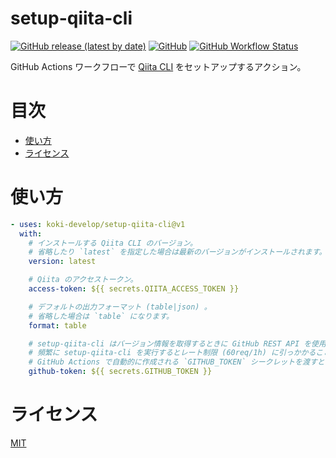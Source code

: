 # setup-qiita-cli

[![GitHub release (latest by date)](https://img.shields.io/github/v/release/koki-develop/setup-qiita-cli)](https://github.com/koki-develop/setup-qiita-cli/releases/latest)
[![GitHub](https://img.shields.io/github/license/koki-develop/setup-qiita-cli)](./LICENSE)
[![GitHub Workflow Status](https://img.shields.io/github/actions/workflow/status/koki-develop/setup-qiita-cli/release.yml)](https://github.com/koki-develop/setup-qiita-cli/actions/workflows/release.yml)

GitHub Actions ワークフローで [Qiita CLI](https://github.com/koki-develop/qiita-cli) をセットアップするアクション。

# 目次

- [使い方](#使い方)
- [ライセンス](#ライセンス)

# 使い方

```yaml
- uses: koki-develop/setup-qiita-cli@v1
  with:
    # インストールする Qiita CLI のバージョン。
    # 省略したり `latest` を指定した場合は最新のバージョンがインストールされます。
    version: latest

    # Qiita のアクセストークン。
    access-token: ${{ secrets.QIITA_ACCESS_TOKEN }}

    # デフォルトの出力フォーマット (table|json) 。
    # 省略した場合は `table` になります。
    format: table

    # setup-qiita-cli はバージョン情報を取得するときに GitHub REST API を使用しますが、
    # 頻繁に setup-qiita-cli を実行するとレート制限 (60req/1h) に引っかかることがあります。
    # GitHub Actions で自動的に作成される `GITHUB_TOKEN` シークレットを渡すとこれを回避することができます。
    github-token: ${{ secrets.GITHUB_TOKEN }}
```

# ライセンス

[MIT](./LICENSE)
